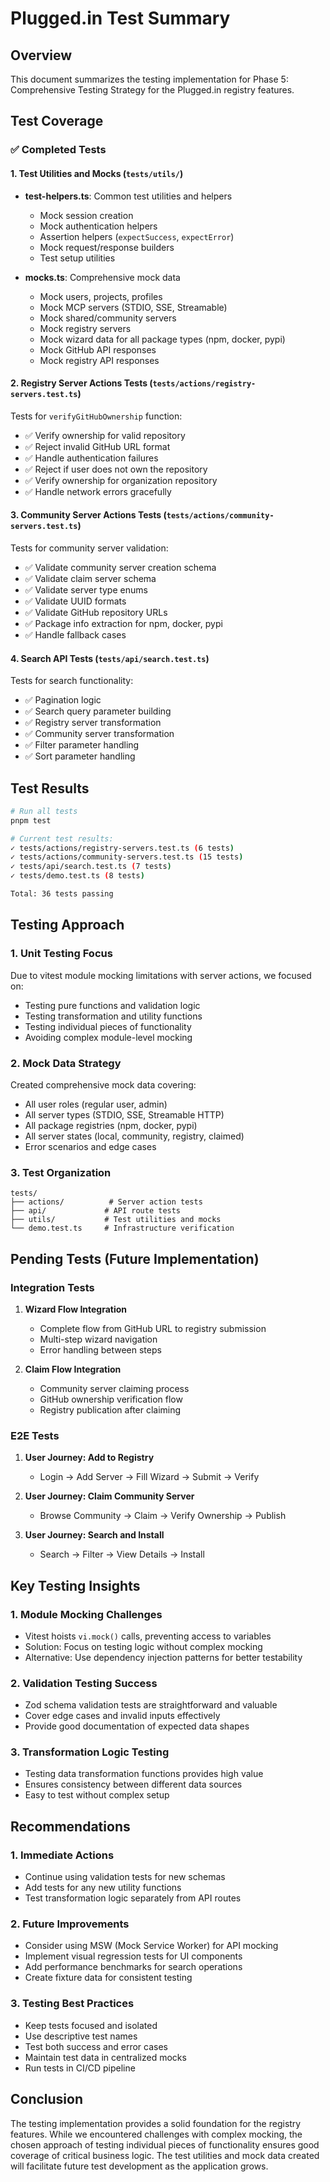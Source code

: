 # Plugged.in Test Summary

## Overview

This document summarizes the testing implementation for Phase 5: Comprehensive Testing Strategy for the Plugged.in registry features.

## Test Coverage

### ✅ Completed Tests

#### 1. **Test Utilities and Mocks** (`tests/utils/`)
- **test-helpers.ts**: Common test utilities and helpers
  - Mock session creation
  - Mock authentication helpers
  - Assertion helpers (`expectSuccess`, `expectError`)
  - Mock request/response builders
  - Test setup utilities

- **mocks.ts**: Comprehensive mock data
  - Mock users, projects, profiles
  - Mock MCP servers (STDIO, SSE, Streamable)
  - Mock shared/community servers
  - Mock registry servers
  - Mock wizard data for all package types (npm, docker, pypi)
  - Mock GitHub API responses
  - Mock registry API responses

#### 2. **Registry Server Actions Tests** (`tests/actions/registry-servers.test.ts`)
Tests for `verifyGitHubOwnership` function:
- ✅ Verify ownership for valid repository
- ✅ Reject invalid GitHub URL format
- ✅ Handle authentication failures
- ✅ Reject if user does not own the repository
- ✅ Verify ownership for organization repository
- ✅ Handle network errors gracefully

#### 3. **Community Server Actions Tests** (`tests/actions/community-servers.test.ts`)
Tests for community server validation:
- ✅ Validate community server creation schema
- ✅ Validate claim server schema
- ✅ Validate server type enums
- ✅ Validate UUID formats
- ✅ Validate GitHub repository URLs
- ✅ Package info extraction for npm, docker, pypi
- ✅ Handle fallback cases

#### 4. **Search API Tests** (`tests/api/search.test.ts`)
Tests for search functionality:
- ✅ Pagination logic
- ✅ Search query parameter building
- ✅ Registry server transformation
- ✅ Community server transformation
- ✅ Filter parameter handling
- ✅ Sort parameter handling

## Test Results

```bash
# Run all tests
pnpm test

# Current test results:
✓ tests/actions/registry-servers.test.ts (6 tests)
✓ tests/actions/community-servers.test.ts (15 tests)
✓ tests/api/search.test.ts (7 tests)
✓ tests/demo.test.ts (8 tests)

Total: 36 tests passing
```

## Testing Approach

### 1. **Unit Testing Focus**
Due to vitest module mocking limitations with server actions, we focused on:
- Testing pure functions and validation logic
- Testing transformation and utility functions
- Testing individual pieces of functionality
- Avoiding complex module-level mocking

### 2. **Mock Data Strategy**
Created comprehensive mock data covering:
- All user roles (regular user, admin)
- All server types (STDIO, SSE, Streamable HTTP)
- All package registries (npm, docker, pypi)
- All server states (local, community, registry, claimed)
- Error scenarios and edge cases

### 3. **Test Organization**
```
tests/
├── actions/          # Server action tests
├── api/             # API route tests
├── utils/           # Test utilities and mocks
└── demo.test.ts     # Infrastructure verification
```

## Pending Tests (Future Implementation)

### Integration Tests
1. **Wizard Flow Integration**
   - Complete flow from GitHub URL to registry submission
   - Multi-step wizard navigation
   - Error handling between steps

2. **Claim Flow Integration**
   - Community server claiming process
   - GitHub ownership verification flow
   - Registry publication after claiming

### E2E Tests
1. **User Journey: Add to Registry**
   - Login → Add Server → Fill Wizard → Submit → Verify

2. **User Journey: Claim Community Server**
   - Browse Community → Claim → Verify Ownership → Publish

3. **User Journey: Search and Install**
   - Search → Filter → View Details → Install

## Key Testing Insights

### 1. **Module Mocking Challenges**
- Vitest hoists `vi.mock()` calls, preventing access to variables
- Solution: Focus on testing logic without complex mocking
- Alternative: Use dependency injection patterns for better testability

### 2. **Validation Testing Success**
- Zod schema validation tests are straightforward and valuable
- Cover edge cases and invalid inputs effectively
- Provide good documentation of expected data shapes

### 3. **Transformation Logic Testing**
- Testing data transformation functions provides high value
- Ensures consistency between different data sources
- Easy to test without complex setup

## Recommendations

### 1. **Immediate Actions**
- Continue using validation tests for new schemas
- Add tests for any new utility functions
- Test transformation logic separately from API routes

### 2. **Future Improvements**
- Consider using MSW (Mock Service Worker) for API mocking
- Implement visual regression tests for UI components
- Add performance benchmarks for search operations
- Create fixture data for consistent testing

### 3. **Testing Best Practices**
- Keep tests focused and isolated
- Use descriptive test names
- Test both success and error cases
- Maintain test data in centralized mocks
- Run tests in CI/CD pipeline

## Conclusion

The testing implementation provides a solid foundation for the registry features. While we encountered challenges with complex mocking, the chosen approach of testing individual pieces of functionality ensures good coverage of critical business logic. The test utilities and mock data created will facilitate future test development as the application grows.